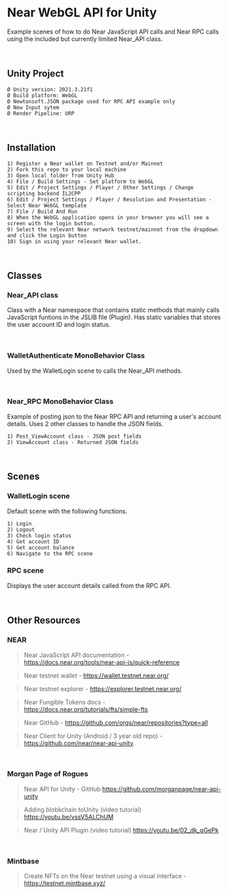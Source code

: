 # Near WebGL API for Unity
Example scenes of how to do Near JavaScript API calls and Near RPC calls using the included but currently limited Near_API class.

<p>&nbsp;</p>

## Unity Project 

	Ø Unity version: 2021.3.21f1
	Ø Build platform: WebGL
	Ø Newtonsoft.JSON package used for RPC API example only
	Ø New Input sytem
	Ø Render Pipeline: URP

<p>&nbsp;</p>

## Installation


	1) Register a Near wallet on Testnet and/or Mainnet
	2) Fork this repo to your local machine
	3) Open local folder from Unity Hub
	4) File / Build Settings - Set platform to WebGL
	5) Edit / Project Settings / Player / Other Settings / Change scripting backend IL2CPP
	6) Edit / Project Settings / Player / Resolution and Presentation - Select Near WebGL template
	7) File / Build And Run
	8) When the WebGL application opens in your browser you will see a screen with the login button.
	9) Select the relevant Near network testnet/mainnet from the dropdown and click the Login button
	10) Sign in using your relevant Near wallet.


<p>&nbsp;</p>


## Classes

### Near_API class 
Class with a Near namespace that contains static methods that mainly calls JavaScript funtions in the JSLIB file (Plugin). Has static variables that stores the user account ID and login status.

<p>&nbsp;</p>

### WalletAuthenticate MonoBehavior Class
Used by the WalletLogin scene to calls the Near_API methods.

<p>&nbsp;</p>

### Near_RPC MonoBehavior Class
Example of posting json to the Near RPC API and returning a user's account details. Uses 2 other classes to handle the JSON fields.

	1) Post_ViewAccount class - JSON post fields
	2) ViewAccount class - Returned JSON fields
 
<p>&nbsp;</p>

## Scenes

### WalletLogin scene

Default scene with the following functions.

	1) Login
	2) Logout
	3) Check login status
	4) Get account ID
	5) Get account balance
	6) Navigate to the RPC scene



### RPC scene

Displays the user account details called from the RPC API.

<p>&nbsp;</p>

## Other Resources

### NEAR
> Near JavaScript API documentation - https://docs.near.org/tools/near-api-js/quick-reference

> Near testnet wallet - https://wallet.testnet.near.org/

> Near testnet explorer - https://explorer.testnet.near.org/

> Near Fungible Tokens docs - https://docs.near.org/tutorials/fts/simple-fts

> Near GitHub - https://github.com/orgs/near/repositories?type=all

> Near Client for Unity (Android / 3 year old repo) - https://github.com/near/near-api-unity

<p>&nbsp;</p>

### Morgan Page of Rogues
> Near API for Unity - GitHub https://github.com/morganpage/near-api-unity

> Adding blobkchain toUnity (video tutorial) https://youtu.be/vssV5ALChUM

> Near / Unity API Plugin (video tutorial) https://youtu.be/02_dk_gGePk

<p>&nbsp;</p>

### Mintbase
> Create NFTs on the Near testnet using a visual interface - https://testnet.mintbase.xyz/
